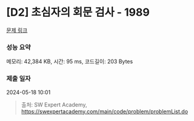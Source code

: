 # [D2] 초심자의 회문 검사 - 1989 

[문제 링크](https://swexpertacademy.com/main/code/problem/problemDetail.do?contestProbId=AV5PyTLqAf4DFAUq) 

### 성능 요약

메모리: 42,384 KB, 시간: 95 ms, 코드길이: 203 Bytes

### 제출 일자

2024-05-18 10:01



> 출처: SW Expert Academy, https://swexpertacademy.com/main/code/problem/problemList.do